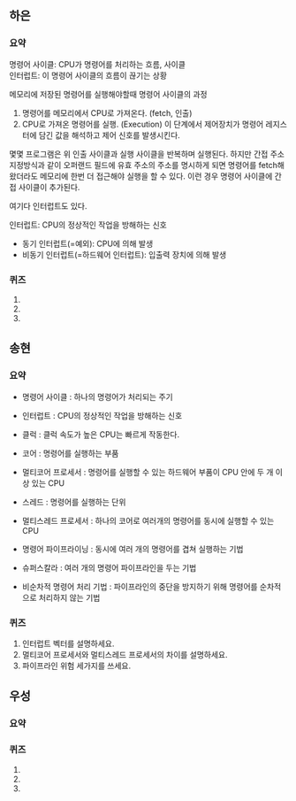 ## 하은

### 요약

명령어 사이클: CPU가 명령어를 처리하는 흐름, 사이클  
인터럽트: 이 명령어 사이클의 흐름이 끊기는 상황

메모리에 저장된 명령어를 실행해야할때 명령어 사이클의 과정
1. 명령어를 메모리에서 CPU로 가져온다. (fetch, 인출)
2. CPU로 가져온 명령어를 실행. (Execution) 이 단계에서 제어장치가 명령어 레지스터에 담긴 값을 해석하고 제어 신호를 발생시킨다.

몇몇 프로그램은 위 인출 사이클과 실행 사이클을 반복하며 실행된다. 
하지만 간접 주소 지정방식과 같이 오퍼랜드 필드에 유효 주소의 주소를 명시하게 되면 명령어를 fetch해왔더라도 메모리에 한번 더 접근해야 실행을 할 수 있다. 
이런 경우 명령어 사이클에 간접 사이클이 추가된다.

여기다 인터럽트도 있다.

인터럽트: CPU의 정상적인 작업을 방해하는 신호 
- 동기 인터럽트(=예외): CPU에 의해 발생
- 비동기 인터럽트(=하드웨어 인터럽트): 입출력 장치에 의해 발생


### 퀴즈

1. 
2.
3.

## 송현



### 요약
- 명령어 사이클 : 하나의 명령어가 처리되는 주기
- 인터럽트 : CPU의 정상적인 작업을 방해하는 신호

- 클럭 : 클럭 속도가 높은 CPU는 빠르게 작동한다.
- 코어 : 명령어를 실행하는 부품
- 멀티코어 프로세서 : 명령어를 실행할 수 있는 하드웨어 부품이 CPU 안에 두 개 이상 있는 CPU
- 스레드 : 명령어를 실행하는 단위
- 멀티스레드 프로세서 : 하나의 코어로 여러개의 명령어를 동시에 실행할 수 있는 CPU

- 명령어 파이프라이닝 : 동시에 여러 개의 명령어를 겹쳐 실행하는 기법
- 슈퍼스칼라 : 여러 개의 명령어 파이프라인을 두는 기법
- 비순차적 명령어 처리 기법 : 파이프라인의 중단을 방지하기 위해 명령어를 순차적으로 처리하지 않는 기법

### 퀴즈
1. 인터럽트 벡터를 설명하세요.
2. 멀티코어 프로세서와 멀티스레드 프로세서의 차이를 설명하세요.
3. 파이프라인 위험 세가지를 쓰세요.

## 우성



### 요약

### 퀴즈
1.
2.
3.
